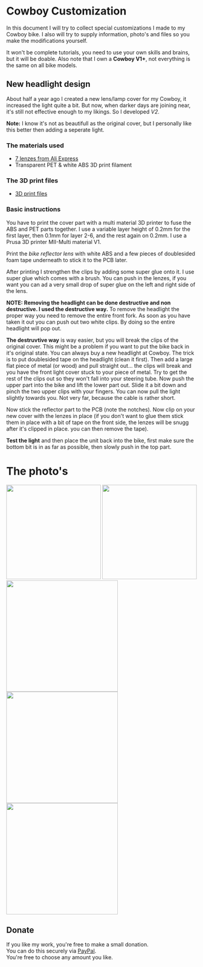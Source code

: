 # Cowboy Customization
In this document I will try to collect special customizations I made to my Cowboy bike. I also will try to supply information, photo's and files so you make the modifications yourself.

It won't be complete tutorials, you need to use your own skills and brains, but it will be doable.
Also note that I own a **Cowboy V1+**, not everything is the same on all bike models.

## New headlight design
About half a year ago I created a new lens/lamp cover for my Cowboy, it increased the light quite a bit. But now, when darker days are joining near, it's still not effective enough to my likings. So I developed *V2*.

**Note:** I know it's not as beautifull as the original cover, but I personally like this better then adding a seperate light.

### The materials used
- [7 lenzes from Ali Express](https://a.aliexpress.com/_uIxFhM)
- Transparent PET & white ABS 3D print filament

### The 3D print files
- [3D print files](https://github.com/Imaginous/Cowboy_Untamed/files/7446418/Printing.zip)


### Basic instructions
You have to print the cover part with a multi material 3D printer to fuse the ABS and PET parts together. I use a variable layer height of 0.2mm for the first layer, then 0.1mm for layer 2-6, and the rest again on 0.2mm. I use a Prusa 3D printer MII-Multi material V1.

Print the *bike reflector lens* with white ABS and a few pieces of doublesided foam tape underneath to stick it to the PCB later.

After printing I strengthen the clips by adding some super glue onto it. I use super glue which comes with a brush.
You can push in the lenzes, if you want you can ad a very small drop of super glue on the left and right side of the lens.

**NOTE: Removing the headlight can be done destructive and non destructive. I used the destructive way.**
To remove the headlight the proper way you need to remove the entire front fork. As soon as you have taken it out you can push out two white clips. By doing so the entire headlight will pop out.

**The destruvtive way** is way easier, but you will break the clips of the original cover. This might be a problem if you want to put the bike back in it's original state. You can always buy a new headlight at Cowboy.
The trick is to put doublesided tape on the headlight (clean it first). Then add a large flat piece of metal (or wood) and pull straight out... the clips will break and you have the front light cover stuck to your piece of metal. Try to get the rest of the clips out so they won't fall into your steering tube. Now push the upper part into the bike and lift the lower part out. Slide it a bit down and pinch the two upper clips with your fingers. You can now pull the light slightly towards you. Not very far, because the cable is rather short.

Now stick the reflector part to the PCB (note the notches). Now clip on your new cover with the lenzes in place (if you don't want to glue them stick them in place with a bit of tape on the front side, the lenzes will be snugg after it's clipped in place. you can then remove the tape).

**Test the light** and then place the unit back into the bike, first make sure the bottom bit is in as far as possible, then slowly push in the top part.

# The photo's
<p float="left">
<img src="https://user-images.githubusercontent.com/68418842/139531589-33d30365-ba35-4ca8-8e12-89ec61f20c40.JPG" height="250"/>
<img src="https://user-images.githubusercontent.com/68418842/139531592-6cea4fdf-b9b1-4d6f-a2c4-5902ed4eab53.JPG" height="250"/>
<img src="https://user-images.githubusercontent.com/68418842/139531595-0d93a763-5a3d-4340-b6f0-5ac2f5a5e162.JPG" width="295"/>
<img src="https://user-images.githubusercontent.com/68418842/139531601-15901260-c18a-434c-8b3a-62bb08eba48e.JPG" width="295"/>
<img src="https://user-images.githubusercontent.com/68418842/139531603-1bf23dd7-93ad-410d-969a-04e1500ab2cc.JPG" width="295"/>
</p>


## Donate
If you like my work, you're free to make a small donation.<br>You can do this securely via [PayPal](https://www.paypal.com/donate?business=YFCL2GWHA2H5Q&no_recurring=1&item_name=If+you+like+using+the+Cowboy+Untamed+app+and+feel+like+donating+a+small+amount.+Then+don%27t+hesitate+to+do+so+%3B%29&currency_code=EUR).<br>
You're free to choose any amount you like. <br>

